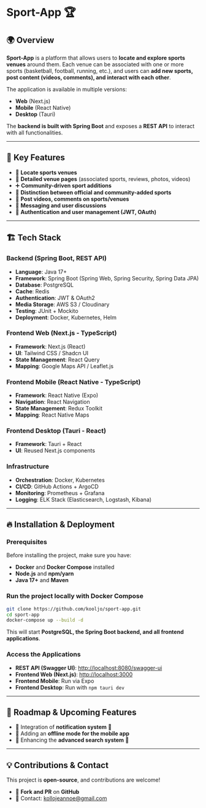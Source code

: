 # **Sport-App** 🏆

## 🌍 Overview
**Sport-App** is a platform that allows users to **locate and explore sports venues** around them.
Each venue can be associated with one or more sports (basketball, football, running, etc.), and users can **add new sports, post content (videos, comments), and interact with each other**.

The application is available in multiple versions:
- **Web** (Next.js)
- **Mobile** (React Native)
- **Desktop** (Tauri)

The **backend is built with Spring Boot** and exposes a **REST API** to interact with all functionalities.

---

## 🚀 Key Features
- 📍 **Locate sports venues**
- 📄 **Detailed venue pages** (associated sports, reviews, photos, videos)
- ➕ **Community-driven sport additions**
- 🔖 **Distinction between official and community-added sports**
- 📢 **Post videos, comments on sports/venues**
- 💬 **Messaging and user discussions**
- 🔐 **Authentication and user management (JWT, OAuth)**

---

## 🏗 Tech Stack

### **Backend (Spring Boot, REST API)**
- **Language**: Java 17+
- **Framework**: Spring Boot (Spring Web, Spring Security, Spring Data JPA)
- **Database**: PostgreSQL
- **Cache**: Redis
- **Authentication**: JWT & OAuth2
- **Media Storage**: AWS S3 / Cloudinary
- **Testing**: JUnit + Mockito
- **Deployment**: Docker, Kubernetes, Helm

### **Frontend Web (Next.js - TypeScript)**
- **Framework**: Next.js (React)
- **UI**: Tailwind CSS / Shadcn UI
- **State Management**: React Query
- **Mapping**: Google Maps API / Leaflet.js

### **Frontend Mobile (React Native - TypeScript)**
- **Framework**: React Native (Expo)
- **Navigation**: React Navigation
- **State Management**: Redux Toolkit
- **Mapping**: React Native Maps

### **Frontend Desktop (Tauri - React)**
- **Framework**: Tauri + React
- **UI**: Reused Next.js components

### **Infrastructure**
- **Orchestration**: Docker, Kubernetes
- **CI/CD**: GitHub Actions + ArgoCD
- **Monitoring**: Prometheus + Grafana
- **Logging**: ELK Stack (Elasticsearch, Logstash, Kibana)

---

## 🔥 Installation & Deployment

### **Prerequisites**
Before installing the project, make sure you have:
- **Docker** and **Docker Compose** installed
- **Node.js** and **npm/yarn**
- **Java 17+** and **Maven**

### **Run the project locally with Docker Compose**
```bash
git clone https://github.com/kooljo/sport-app.git
cd sport-app
docker-compose up --build -d
```
This will start **PostgreSQL, the Spring Boot backend, and all frontend applications**.

### **Access the Applications**
- **REST API (Swagger UI)**: [http://localhost:8080/swagger-ui](http://localhost:8080/swagger-ui)
- **Frontend Web (Next.js)**: [http://localhost:3000](http://localhost:3000)
- **Frontend Mobile**: Run via Expo
- **Frontend Desktop**: Run with `npm tauri dev`

---

## 📌 Roadmap & Upcoming Features
- 🔲 Integration of **notification system** 🔔
- 🔲 Adding an **offline mode for the mobile app**
- 🔲 Enhancing the **advanced search system** 📍

---

## 💡 Contributions & Contact
This project is **open-source**, and contributions are welcome!
- 👥 **Fork and PR** on **GitHub**
- 📩 Contact: [kollojeannoe@gmail.com](mailto:kollojeannoe@gmail.com)